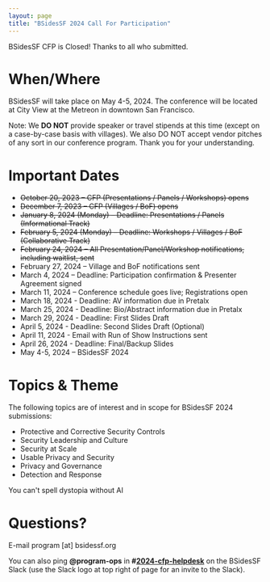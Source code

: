 ```yaml
---
layout: page
title: "BSidesSF 2024 Call For Participation"
---
```


BSidesSF CFP is Closed! Thanks to all who submitted.

# **When/Where**

BSidesSF will take place on May 4-5, 2024. The conference will be located at City View at the Metreon in downtown San Francisco.

Note: We **DO NOT** provide speaker or travel stipends at this time (except on a case-by-case basis with villages). We also DO NOT accept vendor pitches of any sort in our conference program. Thank you for your understanding.

# **Important Dates**

* ~~October 20, 2023 – CFP (Presentations / Panels / Workshops) opens~~
* ~~December 7, 2023 – CFP (Villages / BoF) opens~~
* ~~January 8, 2024 (Monday) – Deadline: Presentations / Panels (Informational Track)~~
* ~~February 5, 2024 (Monday) – Deadline: Workshops / Villages / BoF (Collaborative Track)~~
* ~~February 24, 2024 – All Presentation/Panel/Workshop notifications, including waitlist, sent~~
* February 27, 2024 – Village and BoF notifications sent
* March 4, 2024 – Deadline: Participation confirmation & Presenter Agreement signed
* March 11, 2024 – Conference schedule goes live; Registrations open
* March 18, 2024 - Deadline: AV information due in Pretalx
* March 25, 2024 - Deadline: Bio/Abstract information due in Pretalx
* March 29, 2024 - Deadline: First Slides Draft
* April 5, 2024 - Deadline: Second Slides Draft (Optional)
* April 11, 2024 - Email with Run of Show Instructions sent
* April 26, 2024 - Deadline: Final/Backup Slides
* May 4-5, 2024 – BSidesSF 2024

# **Topics & Theme**

The following topics are of interest and in scope for BSidesSF 2024 submissions:
- Protective and Corrective Security Controls
- Security Leadership and Culture
- Security at Scale
- Usable Privacy and Security
- Privacy and Governance
- Detection and Response

You can't spell dystopia without AI

# **Questions?**

E-mail program [at] bsidessf.org

You can also ping **@program-ops** in **#[2024-cfp-helpdesk](https://bsidessf.slack.com/archives/C05U24PACSD)** on the BSidesSF Slack (use the Slack logo at top right of page for an invite to the Slack).
